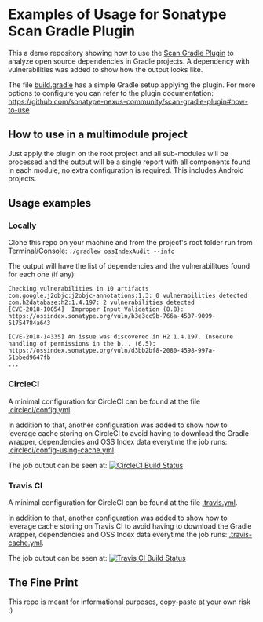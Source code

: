 # Examples of Usage for Sonatype Scan Gradle Plugin

This a demo repository showing how to use the [Scan Gradle Plugin](https://github.com/sonatype-nexus-community/scan-gradle-plugin) to analyze open source dependencies in Gradle projects. A dependency with vulnerabilities was added to show how the output looks like.

The file [build.gradle](build.gradle) has a simple Gradle setup applying the plugin. For more options to configure you can refer to the plugin documentation: https://github.com/sonatype-nexus-community/scan-gradle-plugin#how-to-use

## How to use in a multimodule project
Just apply the plugin on the root project and all sub-modules will be processed and the output will be a single report with all components found in each module, no extra configuration is required. This includes Android projects.

## Usage examples
### Locally
Clone this repo on your machine and from the project's root folder run from Terminal/Console: `./gradlew ossIndexAudit --info`

The output will have the list of dependencies and the vulnerabilitues found for each one (if any):
```
Checking vulnerabilities in 10 artifacts
com.google.j2objc:j2objc-annotations:1.3: 0 vulnerabilities detected
com.h2database:h2:1.4.197: 2 vulnerabilities detected
[CVE-2018-10054]  Improper Input Validation (8.8): https://ossindex.sonatype.org/vuln/b3e3cc9b-766a-4507-9099-51754784a643

[CVE-2018-14335] An issue was discovered in H2 1.4.197. Insecure handling of permissions in the b... (6.5): https://ossindex.sonatype.org/vuln/d3bb2bf8-2080-4598-997a-51bbed9647fb
...
```

### CircleCI
A minimal configuration for CircleCI can be found at the file [.circleci/config.yml](.circleci/config.yml).

In addition to that, another configuration was added to show how to leverage cache storing on CircleCI to avoid having to download the Gradle wrapper, dependencies and OSS Index data everytime the job runs: [.circleci/config-using-cache.yml](.circleci/config-using-cache.yml).

The job output can be seen at: [![CircleCI Build Status](https://circleci.com/gh/guillermo-varela/example-scan-gradle-plugin.svg?style=shield "CircleCI Build Status")](https://circleci.com/gh/guillermo-varela/example-scan-gradle-plugin)

### Travis CI
A minimal configuration for CircleCI can be found at the file [.travis.yml](.travis.yml).

In addition to that, another configuration was added to show how to leverage cache storing on Travis CI to avoid having to download the Gradle wrapper, dependencies and OSS Index data everytime the job runs: [.travis-cache.yml](.travis-cache.yml).

The job output can be seen at: [![Travis CI Build Status](https://travis-ci.com/guillermo-varela/example-scan-gradle-plugin.svg?branch=master)](https://travis-ci.com/guillermo-varela/example-scan-gradle-plugin)

## The Fine Print
This repo is meant for informational purposes, copy-paste at your own risk :)
